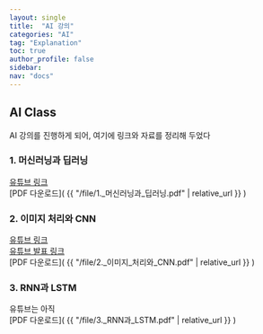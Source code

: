 ```yaml
---
layout: single
title:  "AI 강의"
categories: "AI"
tag: "Explanation"
toc: true
author_profile: false
sidebar:
nav: "docs"
---
```



## AI Class
AI 강의를 진행하게 되어, 여기에 링크와 자료를 정리해 두었다  

### 1. 머신러닝과 딥러닝   
[유튜브 링크](https://youtu.be/ZLOM2Ft-HEs)  
[PDF 다운로드]( {{ "/file/1._머신러닝과_딥러닝.pdf" | relative_url }} )  

### 2. 이미지 처리와 CNN  
[유튜브 링크](https://youtu.be/QJXCyd3pEYo)  
[유튜브 발표 링크](https://www.youtube.com/watch?v=iKlgFDXDAv8)  
[PDF 다운로드]( {{ "/file/2._이미지_처리와_CNN.pdf" | relative_url }} )  

### 3. RNN과 LSTM
유튜브는 아직  
[PDF 다운로드]( {{ "/file/3._RNN과_LSTM.pdf" | relative_url }} )  
